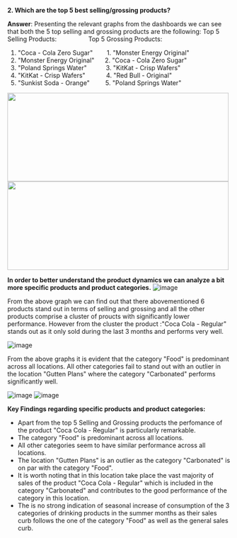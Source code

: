 **2. Which are the top 5 best selling/grossing products?**

**Answer**: 
Presenting the relevant graphs from the dashboards we can see that both the 5 top selling and grossing products are the following:
Top 5 Selling Products:&emsp; &emsp; &emsp; &emsp;            Top 5 Grossing Products:
1. "Coca - Cola Zero Sugar"&emsp; &emsp;1. "Monster Energy Original"
2. "Monster Energy Original"&nbsp; &nbsp; &nbsp;&nbsp;2. "Coca - Cola Zero Sugar"
3. "Poland Springs Water"&nbsp; &nbsp; &nbsp;&nbsp;&nbsp;&nbsp;&nbsp;&nbsp;&nbsp;3. "KitKat - Crisp Wafers"
4. "KitKat - Crisp Wafers"&nbsp; &nbsp; &nbsp;&nbsp;&nbsp;&nbsp;&nbsp;&nbsp;&nbsp;&nbsp;4. "Red Bull - Original"
5. "Sunkist Soda - Orange"&nbsp; &nbsp; &nbsp;&nbsp;&nbsp;&nbsp;&nbsp;5. "Poland Springs Water" 

<img src="https://user-images.githubusercontent.com/69303154/205452689-d0e205cd-de71-434a-9b9c-b67adbb800cc.png" width="500" height="200"> <img src="https://user-images.githubusercontent.com/69303154/205453059-64c15b25-0061-48d9-b8e3-15089a8ca3cd.png" width="500" height="200">

**In order to better understand the product dynamics we can analyze a bit more specific products and product categories.**
![image](https://user-images.githubusercontent.com/69303154/205453399-929dfa2a-c9be-49e7-8573-5c9a6c8253e6.png)

From the above graph we can find out that there abovementioned 6 products stand out in terms of selling and grossing and all the other products comprise a cluster of proucts with significantly lower performance. However from the cluster the product :"Coca Cola - Regular" stands out as it only sold during the last 3 months and performs very well.

![image](https://user-images.githubusercontent.com/69303154/205454478-6295c38d-42ab-4f70-be1c-e830596ac452.png)

From the above graphs it is evident that the category "Food" is predominant across all locations.
All other categories fail to stand out with an outlier in the location "Gutten Plans" where the category "Carbonated" performs significantly well.

![image](https://user-images.githubusercontent.com/69303154/205453827-1230d189-9d23-43a7-8ffc-34533e5d2a98.png) ![image](https://user-images.githubusercontent.com/69303154/205453847-4cfdfee0-d21a-4b67-be7c-03b1d80a6563.png)

**Key Findings regarding specific products and product categories:**
- Apart from the top 5 Selling and Grossing products the perfomance of the product "Coca Cola - Regular" is particularly remarkable.
- The category "Food" is predominant across all locations.
- All other categories seem to have similar performance across all locations.
- The location "Gutten Plans" is an outlier as the category "Carbonated" is on par with the category "Food". 
- It is worth noting that in this location take place the vast majority of sales of the product "Coca Cola - Regular" which is included in the category "Carbonated" and contributes to the good performance of the category in this location.
- The is no strong indication of seasonal increase of consumption of the 3 categories of drinking products in the summer months as their sales curb follows the one of the category "Food" as well as the general sales curb.
